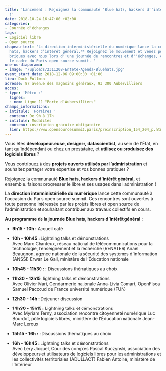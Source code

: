 ```yaml
---
title: 'Lancement : Rejoignez la communauté "Blue hats, hackers d''intérêt général"
  !'
date: 2018-10-24 16:47:00 +02:00
categories:
- Journée d'échanges
tags:
- Logiciel libre
- Open source
chapeau-text: 'La direction interministérielle du numérique lance la communauté **Blue
  hats, hackers d’intérêt général.** Rejoignez le mouvement et venez poser les premières
  briques avec nous lors d''une journée de rencontres et d''échanges, organisée dans
  le cadre du Paris open source summit. '
une-ou-diaporama:
- image: "/uploads/2311208-Entete-Agenda-Bluehats.jpg"
event_start_date: 2018-12-06 09:00:00 +01:00
lieu: Dock Pullman
adresse: 87 avenue des magasins généraux, 93 300 Aubervilliers
acces:
- type: 'Métro :'
  lignes:
  - nom: Ligne 12 "Porte d’Aubervilliers"
champs_informations:
- intitule: 'Horaires '
  contenu: De 9h à 17h
- intitule: Modalités
  contenu: Inscription gratuite obligatoire
  lien: https://www.opensourcesummit.paris/preinscription_154_204_p.html
---
```


Vous êtes **développeur.euse, designer, datascientist,** au sein de l'État, en tant qu'indépendant ou chez un prestataire, et **utilisez ou produisez des logiciels libres** ? 

Vous contribuez à des **projets ouverts utilisés par l’administration** et souhaitez partager votre expertise et vos bonnes pratiques ?

Rejoignez la communauté **Blue hats, hackers d’intérêt général,** et ensemble, faisons progresser le libre et ses usages dans l'administration ! 

La **direction interministérielle du numérique** lance cette communauté à l'occasion du Paris open source summit. Ces rencontres sont ouvertes à toute personne intéressée par les projets libres et open source de l’administration et souhaitant contribuer aux travaux collectifs en cours. 

**Au programme de la journée Blue hats, hackers d’intérêt général** : 

* **9h15 - 10h :** Accueil café

* **10h - 10h45 :** Lightning talks et démonstrations 
<br>Avec Marc Chanteux, réseau national de télécommunications pour la technologie, l'enseignement et la recherche (RENATER)
Anael Beaugnon, agence nationale de la sécurité des systèmes d'information (ANSSI)
Erwan Le Gall, ministère de l’Éducation nationale

* **10h45 - 11h30 :** : Discussions thématiques au choix

* **11h30 - 12h15:** lightning talks et démonstrations
<br>Avec Olivier Mari, Gendarmerie nationale 
Anna-Livia Gomart, OpenFisca
Samuel Paccoud de France université numérique (FUN)

* **12h30 - 14h :** Déjeuner discussion 

* **14h30 - 15h15 :** Lightning talks et démonstrations
<br>Avec Myriam Terny, association rencontre citoyenneté numérique
Luc Bourdot, pôle logiciels libres, ministère de l’Éducation nationale
Jean-Marc Leroux

* **15h15 - 16h :**  : Discussions thématiques au choix

* **16h - 16h45 :** Lightning talks et démonstrations
<br>Avec Lery Jicquel, Cour des comptes
Pascal Kuczynski, association des développeurs et utilisateurs de logiciels libres pour les administrations et les collectivités territoriales (ADULLACT)
Fabien Antoine, ministère de l’Intérieur 





